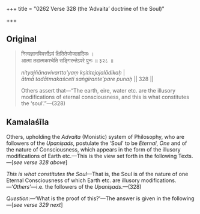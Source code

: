 +++
title = "0262 Verse 328 (the ‘Advaita’ doctrine of the Soul)"

+++
## Original 
>
> नित्यज्ञानविवर्त्तोऽयं क्षितितेजोजलादिकः ।  
> आत्मा तदात्मकश्चेति सङ्गिरन्तेऽपरे पुनः ॥ ३२८ ॥ 
>
> *nityajñānavivartto'yaṃ kṣititejojalādikaḥ* \|  
> *ātmā tadātmakaśceti saṅgirante'pare punaḥ* \|\| 328 \|\| 
>
> Others assert that—“The earth, eire, water etc. are the illusory modifications of eternal consciousness, and this is what constitutes the ‘soul’.”—(328)



## Kamalaśīla

Others, upholding the *Advaita* (Monistic) system of Philosophy, who are followers of the *Upaniṣads*, postulate the ‘Soul’ to be *Eternal*, *One* and of the nature of Consciousness, which appears in the form of the illusory modifications of Earth etc.—This is the view set forth in the following Texts.—[*see verse 328 above*]

*This is what constitutes the Soul*—That is, the Soul is of the nature of one Eternal Consciousness of which Earth etc. are illusory modifications.—‘*Others*’—i.e. the followers of the *Upaniṣads*.—(328)

*Question*:—‘What is the proof of this?’—The answer is given in the following—[*see verse 329 next*]


